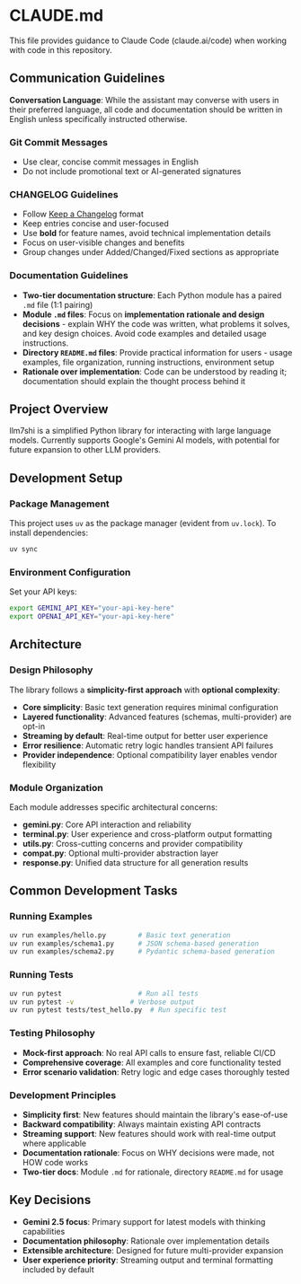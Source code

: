 # CLAUDE.md

This file provides guidance to Claude Code (claude.ai/code) when working with code in this repository.

## Communication Guidelines

**Conversation Language**: While the assistant may converse with users in their preferred language, all code and documentation should be written in English unless specifically instructed otherwise.

### Git Commit Messages
- Use clear, concise commit messages in English
- Do not include promotional text or AI-generated signatures

### CHANGELOG Guidelines
- Follow [Keep a Changelog](https://keepachangelog.com/en/1.0.0/) format
- Keep entries concise and user-focused
- Use **bold** for feature names, avoid technical implementation details
- Focus on user-visible changes and benefits
- Group changes under Added/Changed/Fixed sections as appropriate

### Documentation Guidelines
- **Two-tier documentation structure**: Each Python module has a paired `.md` file (1:1 pairing)
- **Module `.md` files**: Focus on **implementation rationale and design decisions** - explain WHY the code was written, what problems it solves, and key design choices. Avoid code examples and detailed usage instructions.
- **Directory `README.md` files**: Provide practical information for users - usage examples, file organization, running instructions, environment setup
- **Rationale over implementation**: Code can be understood by reading it; documentation should explain the thought process behind it

## Project Overview

llm7shi is a simplified Python library for interacting with large language models. Currently supports Google's Gemini AI models, with potential for future expansion to other LLM providers.

## Development Setup

### Package Management
This project uses `uv` as the package manager (evident from `uv.lock`). To install dependencies:
```bash
uv sync
```

### Environment Configuration
Set your API keys:
```bash
export GEMINI_API_KEY="your-api-key-here"
export OPENAI_API_KEY="your-api-key-here"
```

## Architecture

### Design Philosophy

The library follows a **simplicity-first approach** with **optional complexity**:

- **Core simplicity**: Basic text generation requires minimal configuration
- **Layered functionality**: Advanced features (schemas, multi-provider) are opt-in
- **Streaming by default**: Real-time output for better user experience
- **Error resilience**: Automatic retry logic handles transient API failures
- **Provider independence**: Optional compatibility layer enables vendor flexibility

### Module Organization

Each module addresses specific architectural concerns:

- **gemini.py**: Core API interaction and reliability
- **terminal.py**: User experience and cross-platform output formatting  
- **utils.py**: Cross-cutting concerns and provider compatibility
- **compat.py**: Optional multi-provider abstraction layer
- **response.py**: Unified data structure for all generation results

## Common Development Tasks

### Running Examples
```bash
uv run examples/hello.py        # Basic text generation
uv run examples/schema1.py      # JSON schema-based generation
uv run examples/schema2.py      # Pydantic schema-based generation
```

### Running Tests
```bash
uv run pytest                   # Run all tests
uv run pytest -v              # Verbose output
uv run pytest tests/test_hello.py  # Run specific test
```

### Testing Philosophy
- **Mock-first approach**: No real API calls to ensure fast, reliable CI/CD
- **Comprehensive coverage**: All examples and core functionality tested
- **Error scenario validation**: Retry logic and edge cases thoroughly tested

### Development Principles
- **Simplicity first**: New features should maintain the library's ease-of-use
- **Backward compatibility**: Always maintain existing API contracts
- **Streaming support**: New features should work with real-time output where applicable
- **Documentation rationale**: Focus on WHY decisions were made, not HOW code works
- **Two-tier docs**: Module `.md` for rationale, directory `README.md` for usage

## Key Decisions

- **Gemini 2.5 focus**: Primary support for latest models with thinking capabilities
- **Documentation philosophy**: Rationale over implementation details
- **Extensible architecture**: Designed for future multi-provider expansion
- **User experience priority**: Streaming output and terminal formatting included by default
